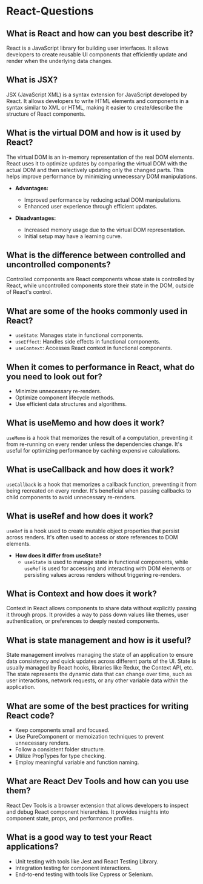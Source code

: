 # React-Questions

## What is React and how can you best describe it?
React is a JavaScript library for building user interfaces. It allows developers to create reusable UI components that efficiently update and render when the underlying data changes.

## What is JSX?
JSX (JavaScript XML) is a syntax extension for JavaScript developed by React. It allows developers to write HTML elements and components in a syntax similar to XML or HTML, making it easier to create/describe the structure of React components.

## What is the virtual DOM and how is it used by React?
The virtual DOM is an in-memory representation of the real DOM elements. React uses it to optimize updates by comparing the virtual DOM with the actual DOM and then selectively updating only the changed parts. This helps improve performance by minimizing unnecessary DOM manipulations.

- **Advantages:**
  - Improved performance by reducing actual DOM manipulations.
  - Enhanced user experience through efficient updates.

- **Disadvantages:**
  - Increased memory usage due to the virtual DOM representation.
  - Initial setup may have a learning curve.

## What is the difference between controlled and uncontrolled components?
Controlled components are React components whose state is controlled by React, while uncontrolled components store their state in the DOM, outside of React's control.

## What are some of the hooks commonly used in React?
- `useState`: Manages state in functional components.
- `useEffect`: Handles side effects in functional components.
- `useContext`: Accesses React context in functional components.

## When it comes to performance in React, what do you need to look out for?
- Minimize unnecessary re-renders.
- Optimize component lifecycle methods.
- Use efficient data structures and algorithms.

## What is useMemo and how does it work?
`useMemo` is a hook that memorizes the result of a computation, preventing it from re-running on every render unless the dependencies change. It's useful for optimizing performance by caching expensive calculations.

## What is useCallback and how does it work?
`useCallback` is a hook that memorizes a callback function, preventing it from being recreated on every render. It's beneficial when passing callbacks to child components to avoid unnecessary re-renders.

## What is useRef and how does it work?
`useRef` is a hook used to create mutable object properties that persist across renders. It's often used to access or store references to DOM elements.

- **How does it differ from useState?**
  - `useState` is used to manage state in functional components, while `useRef` is used for accessing and interacting with DOM elements or persisting values across renders without triggering re-renders.

## What is Context and how does it work?
Context in React allows components to share data without explicitly passing it through props. It provides a way to pass down values like themes, user authentication, or preferences to deeply nested components.

## What is state management and how is it useful?
State management involves managing the state of an application to ensure data consistency and quick updates across different parts of the UI. State is usually managed by React hooks, libraries like Redux, the Context API, etc. The state represents the dynamic data that can change over time, such as user interactions, network requests, or any other variable data within the application.

## What are some of the best practices for writing React code?
- Keep components small and focused.
- Use PureComponent or memoization techniques to prevent unnecessary renders.
- Follow a consistent folder structure.
- Utilize PropTypes for type checking.
- Employ meaningful variable and function naming.

## What are React Dev Tools and how can you use them?
React Dev Tools is a browser extension that allows developers to inspect and debug React component hierarchies. It provides insights into component state, props, and performance profiles.

## What is a good way to test your React applications?
- Unit testing with tools like Jest and React Testing Library.
- Integration testing for component interactions.
- End-to-end testing with tools like Cypress or Selenium.
